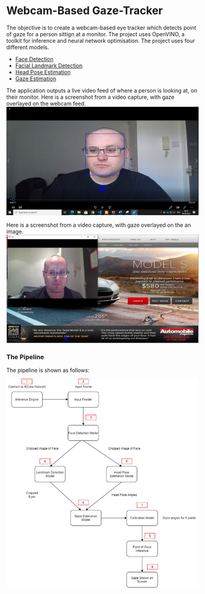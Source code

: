 # Webcam-Based Gaze-Tracker #

The objective is to create a webcam-based eye tracker which detects point of gaze for a person sittign at a monitor.
The project uses OpenVINO, a toolkit for inference and neural network optimisation. The project uses four different models.
- [Face Detection](https://docs.openvinotoolkit.org/latest/_models_intel_face_detection_adas_binary_0001_description_face_detection_adas_binary_0001.html)
- [Facial Landmark Detection](https://docs.openvinotoolkit.org/2018_R5/_docs_Retail_object_attributes_landmarks_regression_0009_onnx_desc_landmarks_regression_retail_0009.html)
- [Head Pose Estimation](https://docs.openvinotoolkit.org/latest/omz_models_model_head_pose_estimation_adas_0001.html)
- [Gaze Estimation](https://docs.openvinotoolkit.org/latest/omz_models_model_gaze_estimation_adas_0002.html)

The application outputs a live video feed of where a person is looking at, on their monitor. Here is a screenshot from a video capture, with gaze overlayed on the webcam feed.
![image1](references/video-screen.png)

Here is a screenshot from a video capture, with gaze overlayed on the an image.
![image2](references/video-screen-picture.png)


### The Pipeline

The pipeline is shown as follows:

![image3](references/pipeline.png)
